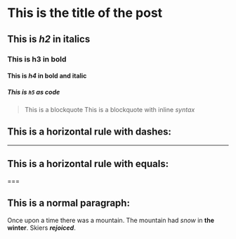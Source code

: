 
# This is the title of the post
## This is *h2* in italics
### This is **h3** in bold
#### This is ***h4*** in bold and italic
##### This is `h5` as code

> This is a blockquote
> This is a blockquote with inline *syntax*

## This is a horizontal rule with dashes:

---

## This is a horizontal rule with equals:

===

## This is a normal paragraph:

Once upon a time there was a mountain.  The mountain had *snow* in **the winter**.  Skiers ***rejoiced***.
